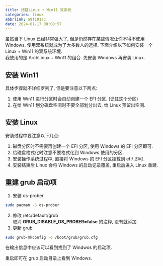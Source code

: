 ```yaml
---
title: 搭建Linux + Win11 双系统
categories: linux
abbrlink: a9f101ac
date: 2024-01-17 08:08:57
---
```

虽然当下 Linux 已经非常强大了, 但是仍然存在某些情况让你不得不使用 Windows, 使用双系统就成为了大多数人的选择. 下面介绍以下如何安装一个 Linux + Win11 的双系统环境.  <!--more-->  
我使用的是 ArchLinux + Win11 的组合. 先安装 Windows 再安装 Linux.  

## 安装 Win11  
具体步骤就不详细罗列了, 但是要注意以下两点:  

1. 使用 Win11 进行分区时会自动创建一个 EFI 分区. (记住这个分区)  
2. 在给 Win11 划分磁盘空间时不要全部划分出去, 给 Linux 预留出空间.  

## 安装 Linux 
安装过程中要注意以下几点:  

1. 磁盘分区时不需要再创建一个 EFI 分区, 使用 Windows 的 EFI 分区即可.  
2. 给磁盘格式化时注意不要格式化到 Windows 使用的分区.  
3. 安装操作系统过程中, 直接将 Windows 的 EFI 分区挂载到 efi/ 即可.  
4. 安装结束后 Linux 会将 Windows 的启动记录覆盖, 重启后进入 Linux 重建.  

## 重建 grub 启动项
1. 安装 os-prober
```sh
sudo pacman -S os-prober
```
2. 修改 /etc/default/grub  
取消 **GRUB_DISABLE_OS_PROBER=false** 的注释, 没有就添加.  
3. 更新 grub  
```sh
sudo grub-mkconfig -o /boot/grub/grub.cfg
```
在输出信息中应该可以看到找到了 Windwos 的启动项.  

重启即可在 grub 启动目录上看到 Windows.  
